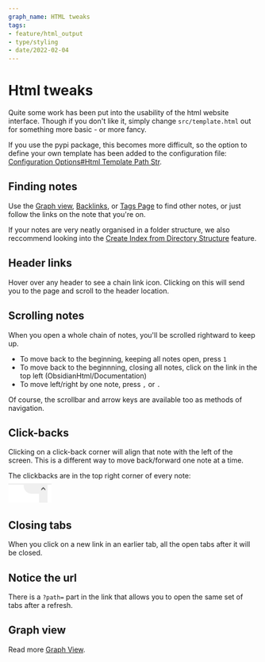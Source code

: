 ```yaml
---
graph_name: HTML tweaks
tags:
- feature/html_output
- type/styling
- date/2022-02-04
---
```

   
# Html tweaks   
Quite some work has been put into the usability of the html website interface. Though if you don't like it, simply change `src/template.html` out for something more basic - or more fancy.   
   
If you use the pypi package, this becomes more difficult, so the option to define your own template has been added to the configuration file: [Configuration Options#Html Template Path Str](../Configurations/Configuration%20Options.md#html-template-path-str).   
   
## Finding notes   
Use the [Graph view](../Configurations/Graph%20view.md), [Backlinks](../Configurations/Backlinks.md), or [Tags Page](../Configurations/Tags%20Page.md) to find other notes, or just follow the links on the note that you're on.   
   
If your notes are very neatly organised in a folder structure, we also reccommend looking into the [Create Index from Directory Structure](../Configurations/Create%20Index%20from%20Directory%20Structure.md) feature.   
   
## Header links   
Hover over any header to see a chain link icon. Clicking on this will send you to the page and scroll to the header location.   
   
## Scrolling notes   
When you open a whole chain of notes, you'll be scrolled rightward to keep up.   
   
- To move back to the beginning, keeping all notes open, press `1`   
- To move back to the beginnning, closing all notes, click on the link in the top left (ObsidianHtml/Documentation)   
- To move left/right by one note, press `,` or `.`   
   
Of course, the scrollbar and arrow keys are available too as methods of navigation.   
   
## Click-backs   
Clicking on a click-back corner will align that note with the left of the screen. This is a different way to move back/forward one note at a time.    
   
The clickbacks are in the top right corner of every note:   
![](../Resources/img/Pasted%20image%2020211012013603.png)   
   
## Closing tabs   
When you click on a new link in an earlier tab, all the open tabs after it will be closed.   
   
## Notice the url   
There is a `?path=` part in the link that allows you to open the same set of tabs after a refresh.    
   
## Graph view   
Read more [Graph View](../Configurations/Graph%20view.md).